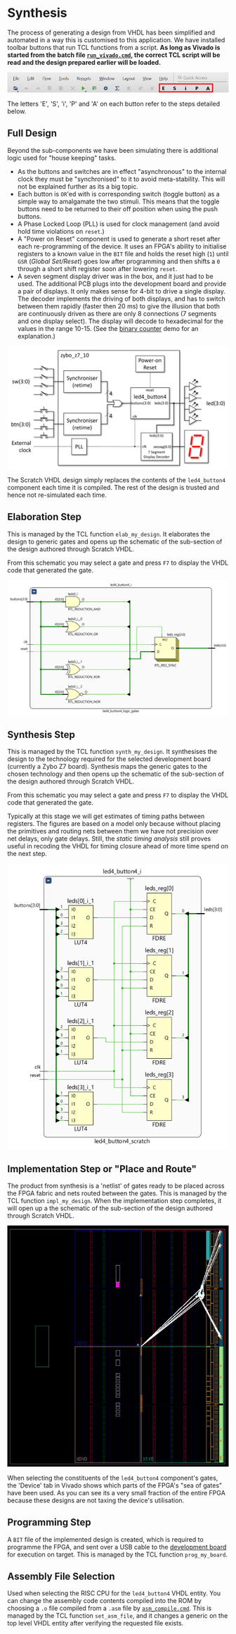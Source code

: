 # Synthesis

The process of generating a design from VHDL has been simplified and automated in a way this is customised to this application. We have installed toolbar buttons that run TCL functions from a script. **As long as Vivado is started from the batch file [`run_vivado.cmd`](https://github.com/house-of-abbey/scratch_vhdl/blob/main/design/run_vivado.cmd), the correct TCL script will be read and the design prepared earlier will be loaded.**

![Vivado toolbar with custom buttons](./images/vivado/Toolbar.png)

The letters 'E', 'S', 'i', 'P' and 'A' on each button refer to the steps detailed below.

## Full Design

Beyond the sub-components we have been simulating there is additional logic used for "house keeping" tasks.

* As the buttons and switches are in effect "asynchronous" to the internal clock they must be "synchronised" to it to avoid meta-stability. This will not be explained further as its a big topic.
* Each button is `OR`'ed with is corresponding switch (toggle button) as a simple way to amalgamate the two stimuli. This means that the toggle buttons need to be returned to their off position when using the push buttons.
* A Phase Locked Loop (PLL) is used for clock management (and avoid hold time violations on `reset`.)
* A "Power on Reset" component is used to generate a short reset after each re-programming of the device. It uses an FPGA's ability to initialise registers to a known value in the `BIT` file and holds the reset high (`1`) until `GSR` (_Global Set/Reset_) goes low after programming and then shifts a `0` through a short shift register soon after lowering `reset`.
* A seven segment display driver was in the box, and it just had to be used. The additional PCB plugs into the development board and provide a pair of displays. It only makes sense for 4-bit to drive a single display. The decoder implements the driving of both displays, and has to switch between them rapidly (faster then 20 ms) to give the illusion that both are continuously driven as there are only 8 connections (7 segments and one display select). The display will decode to hexadecimal for the values in the range 10-15. (See the [binary counter](binary_counter.md) demo for an explanation.)

![Full Design](./images/circuit_diagrams/top_level_architecture.png)

The Scratch VHDL design simply replaces the contents of the `led4_button4` component each time it is compiled. The rest of the design is trusted and hence not re-simulated each time.

## Elaboration Step

This is managed by the TCL function `elab_my_design`. It elaborates the design to generic gates and opens up the schematic of the sub-section of the design authored through Scratch VHDL.

From this schematic you may select a gate and press `F7` to display the VHDL code that generated the gate.

![Elaboration to generic gates](./images/vivado/logic_gates_elab.png)

## Synthesis Step

This is managed by the TCL function `synth_my_design`. It synthesises the design to the technology required for the selected development board (currently a Zybo Z7 board). Synthesis maps the generic gates to the chosen technology and then opens up the schematic of the sub-section of the design authored through Scratch VHDL.

From this schematic you may select a gate and press `F7` to display the VHDL code that generated the gate.

Typically at this stage we will get estimates of timing paths between registers. The figures are based on a model only because without placing the primitives and routing nets between them we have not precision over net delays, only gate delays. Still, the _static timing analysis_ still proves useful in recoding the VHDL for timing closure ahead of more time spend on the next step.

![Mapping to device specific gates](./images/vivado/logic_gates_synth.png)

## Implementation Step or "Place and Route"

The product from synthesis is a 'netlist' of gates ready to be placed across the FPGA fabric and nets routed between the gates. This is managed by the TCL function `impl_my_design`. When the implementation step completes, it will open up a the schematic of the sub-section of the design authored through Scratch VHDL.

![Place & route the netlist across the device](./images/vivado/place_route_device.png)

When selecting the constituents of the `led4_button4` component's gates, the 'Device' tab in Vivado shows which parts of the FPGA's "sea of gates" have been used. As you can see its a very small fraction of the entire FPGA because these designs are not taxing the device's utilisation.

## Programming Step

A `BIT` file of the implemented design is created, which is required to programme the FPGA, and sent over a USB cable to the [development board](development_board.md) for execution on target. This is managed by the TCL function `prog_my_board`.

## Assembly File Selection

Used when selecting the RISC CPU for the `led4_button4` VHDL entity. You can change the assembly code contents compiled into the ROM by choosing a `.o` file compiled from a `.asm` file by [`asm_compile.cmd`](https://github.com/house-of-abbey/scratch_vhdl/blob/main/design/asm_compile.cmd). This is managed by the TCL function `set_asm_file`, and it changes a generic on the top level VHDL entity after verifying the requested file exists.
